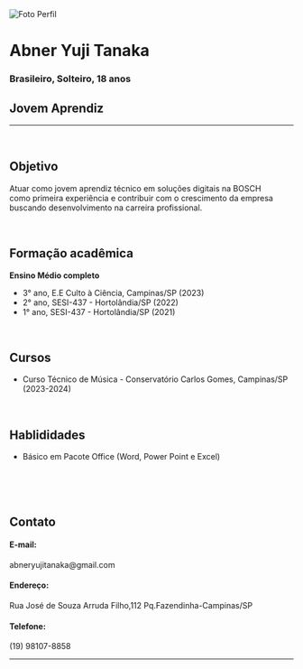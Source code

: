 <!DOCTYPE html>
<html lang="en">
<head>
    <meta charset="UTF-8">
    <meta name="viewport" content="width=device-width, initial-scale=1.0">
    <link rel="stylesheet" href="style.css">
</head>
<body>
    <div>
         <img src="https://s2-quem.glbimg.com/BmiEjgYldbMUIT_AI74F68YTl3c=/0x0:1400x1016/888x0/smart/filters:strip_icc()/i.s3.glbimg.com/v1/AUTH_b0f0e84207c948ab8b8777be5a6a4395/internal_photos/bs/2023/q/1/YtkV0JRUu0E5poKN7c6w/jungkook.jpg" alt="Foto Perfil">  
         <h1><Strong>Abner Yuji Tanaka</Strong></h1>
         <h3>Brasileiro, Solteiro, 18 anos</h3>
         <h2><strong>Jovem Aprendiz</strong></h2>
        <hr class="linha">
         <br>
         <h2><Strong>Objetivo</Strong></h2>
         <p>Atuar como jovem aprendiz técnico em soluções digitais na BOSCH 
         <br>como primeira experiência e contribuir com o crescimento da empresa
         <br>buscando desenvolvimento na carreira profissional.</p>
        <br>
         <h2><strong>Formação acadêmica</strong></h2>
         <tittle><strong>Ensino Médio completo</strong></tittle>
           <ul>
              <li>3° ano, E.E Culto à Ciência, Campinas/SP (2023)</li>
              <li>2° ano, SESI-437 - Hortolândia/SP (2022)</li>
              <li>1° ano, SESI-437 - Hortolândia/SP (2021)</li>
           </ul>
            <br>
            <h2>Cursos</h2>
            <ul>
              <li>Curso Técnico de Música - Conservatório Carlos Gomes, Campinas/SP (2023-2024)</li>
            </ul>
            <br>
            <h2>Hablididades</h2>
            <ul>
                <li>Básico em Pacote Office (Word, Power Point e Excel)</li>
            </ul>
    </div>
    <div class="divisoria">
        <br><br><br>
        <h2 class="informações"><strong>Contato</strong></h2>
        <h4 class="informações">E-mail:</h4>
        <p class="parágrafo">abneryujitanaka@gmail.com</p>
        <h4 class="informações">Endereço:</h4>
        <p class="parágrafo">Rua José de Souza Arruda Filho,112 Pq.Fazendinha-Campinas/SP</p>
        <h4 class="informações">Telefone:</h4>
        <p class="parágrafo">(19) 98107-8858</p>
        <hr class="linha-2">
    </div>
</body>
</html>
